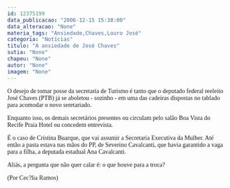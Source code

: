 ```yaml
---
id: 12375199
data_publicacao: "2006-12-15 15:38:00"
data_alteracao: "None"
materia_tags: "Ansiedade,Chaves,Louro José"
categoria: "Notícias"
titulo: "A ansiedade de José Chaves"
sutia: "None"
chapeu: "None"
autor: "None"
imagem: "None"
---
```

<p><P><FONT face=Verdana>O desejo de tomar posse da secretaria de Turismo é tanto que o deputado federal reeleito José Chaves (PTB) já se aboletou - sozinho - em uma das cadeiras dispostas no tablado para acomodar o novo seretariado.</FONT></P></p>
<p><P><FONT face=Verdana>Enquanto isso, os demais secretários presentes ou circulam pelo salão Boa Vista do Recife Praia Hotel ou concedem entrevista.</FONT></P></p>
<p><P><FONT face=Verdana>É o caso de Cristina Buarque, que vai assumir a Secretaria Executiva da Mulher. Até então a pasta estava nas mãos do PP, de Severino Cavalcanti, que havia garantido a vaga para a filha, a deputada estadual Ana Cavalcanti. </FONT></P></p>
<p><P><FONT face=Verdana>Aliás, a pergunta que não quer calar é: o que houve para a troca?</FONT></P></p>
<p><P><FONT face=Verdana>(Por Cec?lia Ramos)</FONT><BR></P> </p>
